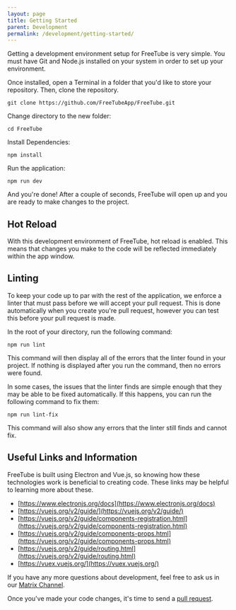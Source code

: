 ```yaml
---
layout: page
title: Getting Started
parent: Development
permalink: /development/getting-started/
---
```


Getting a development environment setup for FreeTube is very simple. You must have Git and Node.js installed on your system in order to set up your environment.

Once installed, open a Terminal in a folder that you'd like to store your repository. Then, clone the repository.

```
git clone https://github.com/FreeTubeApp/FreeTube.git
```

Change directory to the new folder:

```
cd FreeTube
```

Install Dependencies:

```
npm install
```

Run the application:

```
npm run dev
```

And you're done! After a couple of seconds, FreeTube will open up and you are ready to make changes to the project.

## Hot Reload

With this development environment of FreeTube, hot reload is enabled. This means that changes you make to the code will be reflected immediately within the app window.

## Linting

To keep your code up to par with the rest of the application, we enforce a linter that must pass before we will accept your pull request. This is done automatically when you create you're pull request, however you can test this before your pull request is made.

In the root of your directory, run the following command:

```
npm run lint
```

This command will then display all of the errors that the linter found in your project. If nothing is displayed after you run the command, then no errors were found.

In some cases, the issues that the linter finds are simple enough that they may be able to be fixed automatically. If this happens, you can run the following command to fix them:

```
npm run lint-fix
```

This command will also show any errors that the linter still finds and cannot fix.

## Useful Links and Information

FreeTube is built using Electron and Vue.js, so knowing how these technologies work is beneficial to creating code. These links may be helpful to learning more about these.

 - [https://www.electronjs.org/docs](https://www.electronjs.org/docs)
 - [https://vuejs.org/v2/guide/](https://vuejs.org/v2/guide/)
 - [https://vuejs.org/v2/guide/components-registration.html](https://vuejs.org/v2/guide/components-registration.html)
 - [https://vuejs.org/v2/guide/components-props.html](https://vuejs.org/v2/guide/components-props.html)
 - [https://vuejs.org/v2/guide/routing.html](https://vuejs.org/v2/guide/routing.html)
 - [https://vuex.vuejs.org/](https://vuex.vuejs.org/)

 If you have any more questions about development, feel free to ask us in our [Matrix Channel](/community/matrix).

 Once you've made your code changes, it's time to send a [pull request](/development/creating-a-pull-request).
